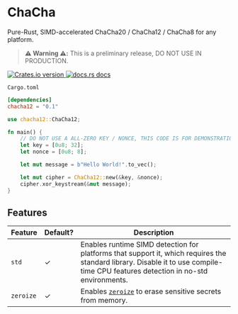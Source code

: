 # ChaCha

Pure-Rust, SIMD-accelerated ChaCha20 / ChaCha12 / ChaCha8 for any platform.

> **⚠️ Warning ⚠️:** This is a preliminary release, DO NOT USE IN PRODUCTION.


<div>
  <!-- Version -->
  <a href="https://crates.io/crates/chacha12">
    <img src="https://img.shields.io/crates/v/chacha12.svg?style=flat-square" alt="Crates.io version" />
  </a>
  <!-- Docs -->
  <a href="https://docs.rs/chacha12">
    <img src="https://img.shields.io/badge/docs-latest-blue.svg?style=flat-square" alt="docs.rs docs" />
  </a>
</div>


`Cargo.toml`
```toml
[dependencies]
chacha12 = "0.1"
```

```rust
use chacha12::ChaCha12;

fn main() {
    // DO NOT USE A ALL-ZERO KEY / NONCE, THIS CODE IS FOR DEMONSTRATION ONLY
    let key = [0u8; 32];
    let nonce = [0u8; 8];

    let mut message = b"Hello World!".to_vec();

    let mut cipher = ChaCha12::new(&key, &nonce);
    cipher.xor_keystream(&mut message);
}
```


## Features

| Feature | Default? | Description |
| --------| ---------| ----------- |
| `std` | ✓ | Enables runtime SIMD detection for platforms that support it, which requires the standard library. Disable it to use compile-time CPU features detection in no-std environments. |
| `zeroize` | ✓ | Enables [`zeroize`](https://crates.io/crates/zeroize) to erase sensitive secrets from memory. |

